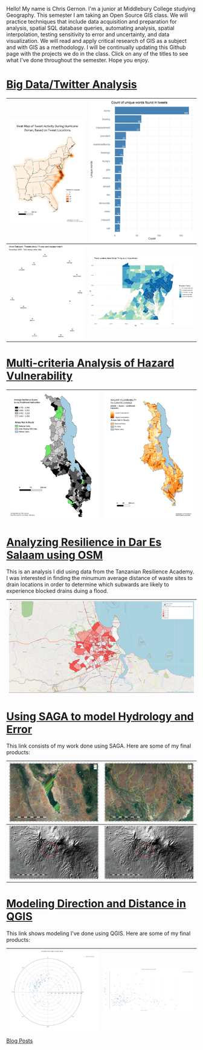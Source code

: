 Hello! My name is Chris Gernon. I'm a junior at Middlebury College studying Geography. This semester I am taking an Open Source GIS class. We will practice techniques that include data acquisition and preparation for analysis, spatial SQL database queries, automating analysis, spatial interpolation, testing sensitivity to error and uncertainty, and data visualization. We will read and apply critical research of GIS as a subject and with GIS as a methodology. I will be continually updating this Github page with the projects we do in the class. Click on any of the titles to see what I've done throughout the semester. Hope you enjoy.



# [Big Data/Twitter Analysis](./Twitter/index.md/)

|![plots](./Twitter/Heat_map.png/)|![plots](./Twitter/unique_words2.png/)|
| ------------- | ------------- |
|![plots](./Twitter/word_cloud.png/)|![plots](./Twitter/map.png/)|

# [Multi-criteria Analysis of Hazard Vulnerability](./vulnerability/index.md) 


|![plots](./vulnerability/TA2.png/)|![plots](./vulnerability/fine_resolution_final_map.png/)|
| ------------- | ------------- |


# [Analyzing Resilience in Dar Es Salaam using OSM](./Dar_Es_Salaam/index.md)

This is an analysis I did using data from the Tanzanian Resilience Academy. I was interested in finding the minumum average distance of waste sites to drain locations in order to determine which subwards are likely to experience blocked drains duing a flood. 

|![plots](./Dar_Es_Salaam/leaflet.PNG)|
| ------------- |


# [Using SAGA to model Hydrology and Error](./SAGA/Hydrology_model.md)

This link consists of my work done using SAGA. Here are some of my final products:

|![plots](./SAGA/compare2.PNG/)|![plots](./SAGA/Compare1.PNG/)|
| ------------- | ------------- |
|![plots](./SAGA/SRTM_hillshade_less_accurate.PNG/)| ![plots](./SAGA/SRTM_hillshade_less_accurate_indicator.PNG/)|



# [Modeling Direction and Distance in QGIS](./QGIS/qgisModel.md)

This link shows modeling I've done using QGIS. Here are some of my final products:

|![plots](./QGIS/polar_plot.PNG/)|![plots](./QGIS/scatter_plot.PNG/)|
| ------------- | ------------- |




[Blog Posts](./blogpost2/blogposts.md)


